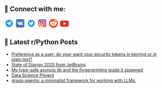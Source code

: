 ## 🔎 Connect with me:
[<img src="https://github.com/bullbesh/bullbesh/blob/main/images/Telegram.png" width="32" height="32" />](https://t.me/bullbesh)
[<img src="https://github.com/bullbesh/bullbesh/blob/main/images/VK.png" width="32" height="32" />](https://vk.com/bullbesh)
[<img src="https://github.com/bullbesh/bullbesh/blob/main/images/Twitter.png" width="32" height="32" />](https://twitter.com/bullbesh1)
[<img src="https://github.com/bullbesh/bullbesh/blob/main/images/Instagram.png" width="32" height="32" />](https://www.instagram.com/bullbesh)
[<img src="https://github.com/bullbesh/bullbesh/blob/main/images/Reddit.png" width="32" height="32" />](https://www.reddit.com/user/bullbesh)
[<img src="https://github.com/bullbesh/bullbesh/blob/main/images/YouTube.png" width="32" height="32" />](https://www.youtube.com/channel/UCtfjRs6uzgq5mfm8S06WTcg)

## 📕 Latest r/Python Posts
<!-- BLOG-POST-LIST:START -->
- [Preference as a user: do your want your security tokens in keyring or in plain text?](https://www.reddit.com/r/Python/comments/1ol3aop/preference_as_a_user_do_your_want_your_security/)
- [State of Django 2025 from JetBrains](https://www.reddit.com/r/Python/comments/1ol145x/state_of_django_2025_from_jetbrains/)
- [My type-safe asyncio lib and the fingerprinting guide it spawned](https://www.reddit.com/r/Python/comments/1okypr5/my_typesafe_asyncio_lib_and_the_fingerprinting/)
- [Data Science Project](https://www.reddit.com/r/Python/comments/1okxuyj/data_science_project/)
- [grasp-agents: a minimalist framework for working with LLMs.](https://www.reddit.com/r/Python/comments/1okumdi/graspagents_a_minimalist_framework_for_working/)
<!-- BLOG-POST-LIST:END -->
